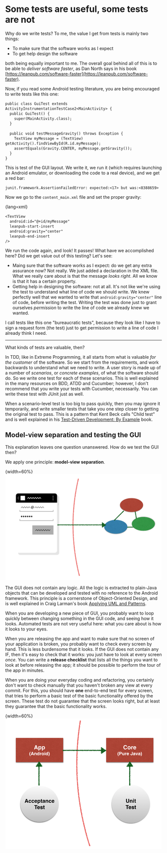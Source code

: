 # Some tests are useful, some tests are not

Why do we write tests?  To me, the value I get from tests is mainly two things:

  * To make sure that the software works as I expect
  * To get help design the software

both being equally important to me.  The overall goal behind all of this is to be able to *deliver software faster*, as Dan North says in his book [https://leanpub.com/software-faster](https://leanpub.com/software-faster).

Now, if you read some Android testing literature, you are being encouraged to write tests like this one:

~~~~~~~~
public class GuiTest extends ActivityInstrumentationTestCase2<MainActivity> {
  public GuiTest() {
    super(MainActivity.class);
  }

  public void testMessageGravity() throws Exception {
    TextView myMessage = (TextView) getActivity().findViewById(R.id.myMessage);
    assertEquals(Gravity.CENTER, myMessage.getGravity());
  }
}
~~~~~~~~

This is test of the GUI layout.  We write it, we run it (which requires launching an Android emulator, or downloading the code to a real device), and we get a red bar:

~~~~~~~~
junit.framework.AssertionFailedError: expected:<17> but was:<8388659>
~~~~~~~~

Now we go to the `content_main.xml` file and set the proper gravity:

{lang=xml}
~~~~~~~~
<TextView
  android:id="@+id/myMessage"
  leanpub-start-insert
  android:gravity="center"
  leanpub-end-insert
/>
~~~~~~~~

We run the code again, and look! It passes!  What have we accomplished here? Did we get value out of this testing?  Let's see:

 * Maing sure that the software works as I expect: do we get any extra assurance now?  Not really.  We just added a declaration in the XML file.  What we really care about is that the message *looks right*.  All we know is that it has a certain property.
 * Getting help in designing the software: not at all.  It's not like we're using the test to understand what line of code we should write. We knew perfectly well that we wanted to write that `android:gravity="center"` line of code, before writing the test. Writing the test was done just to grant ourselves *permission* to write the line of code we already knew we wanted.

I call tests like this one "bureaucratic tests", because they look like I have to sign a request form (the test) just to get permission to write a line of code I already think I need.

* * *

What kinds of tests are valuable, then?

In TDD, like in Extreme Programming, it all starts from what is valuable *for the customer* of the software.  So we start from the requirements, and work backwards to understand what we need to write.  A user story is made up of a number of *scenarios*, or *concrete examples*, of what the software should do.  So we write one test for each of these scenarios.  This is well explained in the many resources on BDD, ATDD and Cucumber; however, I don't recommend that you write your tests with Cucumber, necessarily.  You can write these test with JUnit just as well.

When a scenario-level test is too big to pass quickly, then you may ignore it temporarily, and write smaller tests that take you one step closer to getting the original test to pass.  This is a pattern that Kent Beck calls "Child test" and is well explained in his [Test-Driven Development: By Example](#tdd) book.


## Model-view separation and testing the GUI

This explanation leaves one question unanswered.  How do we test the GUI then?

We apply one principle: **model-view separation**.

{width=60%}
![Model-view separation](images/some-tests-are-useful/model-view-separation.png)

The GUI does not contain any logic.  All the logic is extracted to plain-Java objects that can be developed and tested with no reference to the Android framework.  This principle is a cornerstone of Object-Oriented Design, and is well explained in Craig Larman's book [Applying UML and Patterns](http://www.craiglarman.com/wiki/index.php?title=Books_by_Craig_Larman#Applying_UML_and_Patterns).

When you are developing a new piece of GUI,  you probably want to loop quickly between changing something in the GUI code, and seeing how it looks.  Automated tests are not very useful here: what you care about is how it looks to your eyes.

When you are releasing the app and want to make sure that no screen of your application is broken, you probably want to check every screen by hand.  This is less burdensome that it looks.  If the GUI does not contain any IF, then it's easy to check that it works: you just have to look at every screen *once*.  You can write a **release checklist** that lists all the things you want to look at before releasing the app; it should be possible to perform the tour of the app in minutes.

When you are doing your everyday coding and refactoring, you certainly don't want to check manually that you haven't broken any view at every commit.  For this, you should have **one** end-to-end test for every screen, that tries to perform a basic test of the basic functionality offered by the screen.  These test do not guarantee that the screen looks right, but at least they guarantee that the basic functionality works.

{width=60%}
![A few tests exercise the GUI, most of the tests don't](images/some-tests-are-useful/model-view-separation-2.png)


